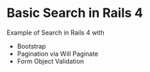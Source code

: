 # Basic Search in Rails 4

Example of Search in Rails 4 with 
* Bootstrap 
* Pagination via Will Paginate
* Form Object Validation


